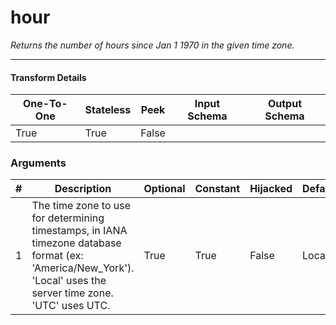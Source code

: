 # hour
*Returns the number of hours since Jan 1 1970 in the given time zone.*



---

#### Transform Details
<table class='pipescriptargs'><thead><tr><th>One-To-One</th><th>Stateless</th><th>Peek</th><th>Input Schema</th><th>Output Schema</th></tr></thead><tr><td>True</td><td>True</td><td>False</td><td></td><td></td></tr></table>

### Arguments
<table class='pipescriptargs'><thead><tr><th>#</th><th>Description</th><th>Optional</th><th>Constant</th><th>Hijacked</th><th>Default</th></tr></thead><tr><td>1</td><td>The time zone to use for determining timestamps, in IANA timezone database format (ex: 'America/New_York'). 'Local' uses the server time zone. 'UTC' uses UTC.</td><td>True</td><td>True</td><td>False</td><td>Local</td></tr></table>
